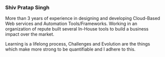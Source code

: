 ### Shiv Pratap Singh

More than 3 years of experience in designing and developing Cloud-Based Web services and Automation Tools/Frameworks.
Working in an organization of repute built several In-House tools to build a business impact over the market.

Learning is a lifelong process, Challenges and Evolution are the things which make more strong to be quantifiable and I adhere to this. 
